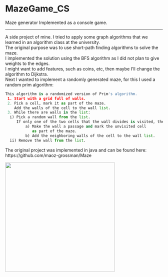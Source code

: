 # MazeGame_CS

Maze generator
Implemented as a console game.

---

<p>
A side project of mine.
I tried to apply some graph algorithms that we learned in an algorithm class at the university.<br>
The original purpose was to use short-path finding algorithms to solve the maze.<br> 
I implemented the solution using the BFS algorithm as I did not plan to give weights to the edges.<br>
I might want to add features, such as coins, etc, then maybe I'll change the algorithm to Dijkstra. <br>
Next I  wanted to implement a randomly generated maze, for this I used a random prim algorithm:<br>
  </p>
  
  ```python
This algorithm is a randomized version of Prim's algorithm.
   1. Start with a grid full of walls.
   2. Pick a cell, mark it as part of the maze. 
      Add the walls of the cell to the wall list.
   3. While there are walls in the list:
   	i) Pick a random wall from the list.
   	   If only one of the two cells that the wall divides is visited, then:
   		   a) Make the wall a passage and mark the unvisited cell 
   			  as part of the maze.
   		   b) Add the neighboring walls of the cell to the wall list.
   	ii) Remove the wall from the list.
```

<p>
  The original project was implemented in java and can be found here:
  https://github.com/maoz-grossman/Maze
  <br>
  </p>
  
  


<img src="https://i.ibb.co/fQgN43m/MazeGame.png"  width="350" height="350">
